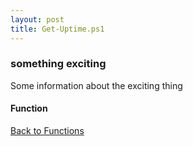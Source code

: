 ```yaml
---
layout: post
title: Get-Uptime.ps1
---
```


### something exciting

Some information about the exciting thing

#### Function

<script src="https://gist-it.appspot.com/github.com/BanterBoy/scripts-blog/blob/master/PowerShell/functions/Get-Uptime.ps1" crossorigin="anonymous"></script>

<a href="/menu/_pages/functions.html">Back to Functions</a>
